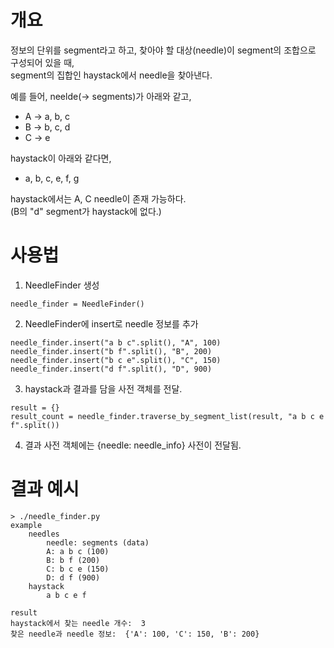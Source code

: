 # 개요
정보의 단위를 segment라고 하고, 찾아야 할 대상(needle)이 segment의 조합으로 구성되어 있을 때,  
segment의 집합인 haystack에서 needle을 찾아낸다.

예를 들어, neelde(-> segments)가 아래와 같고,
* A -> a, b, c
* B -> b, c, d
* C -> e

haystack이 아래와 같다면,
* a, b, c, e, f, g

haystack에서는 A, C needle이 존재 가능하다.  
(B의 "d" segment가 haystack에 없다.)

# 사용법
1. NeedleFinder 생성
```
needle_finder = NeedleFinder()
```

2. NeedleFinder에 insert로 needle 정보를 추가
```
needle_finder.insert("a b c".split(), "A", 100)
needle_finder.insert("b f".split(), "B", 200)
needle_finder.insert("b c e".split(), "C", 150)
needle_finder.insert("d f".split(), "D", 900)
```

3. haystack과 결과를 담을 사전 객체를 전달.
```
result = {}
result_count = needle_finder.traverse_by_segment_list(result, "a b c e f".split())
```

4. 결과 사전 객체에는 {needle: needle_info} 사전이 전달됨.

# 결과 예시
```
> ./needle_finder.py
example
	needles
		needle: segments (data)
		A: a b c (100)
		B: b f (200)
		C: b c e (150)
		D: d f (900)
	haystack
		a b c e f 

result
haystack에서 찾는 needle 개수:  3
찾은 needle과 needle 정보:  {'A': 100, 'C': 150, 'B': 200}
```
